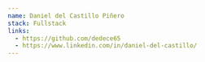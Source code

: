 ```yaml
---
name: Daniel del Castillo Piñero
stack: Fullstack
links:
  - https://github.com/dedece65
  - https://www.linkedin.com/in/daniel-del-castillo/
---
```

